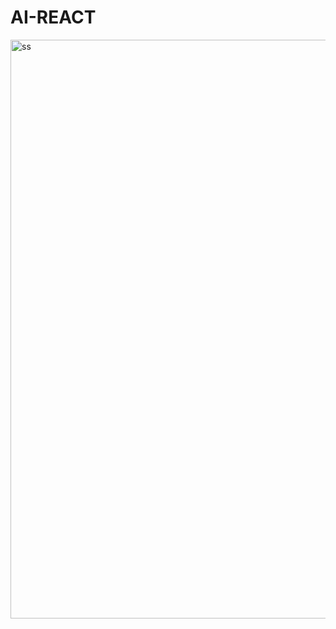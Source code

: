 # AI-REACT
<img width="926" alt="ss" src="https://github.com/divyanshharsh/AI-REACT/assets/90635122/a1920cad-509f-46e8-9c6f-9b6de2228845">
